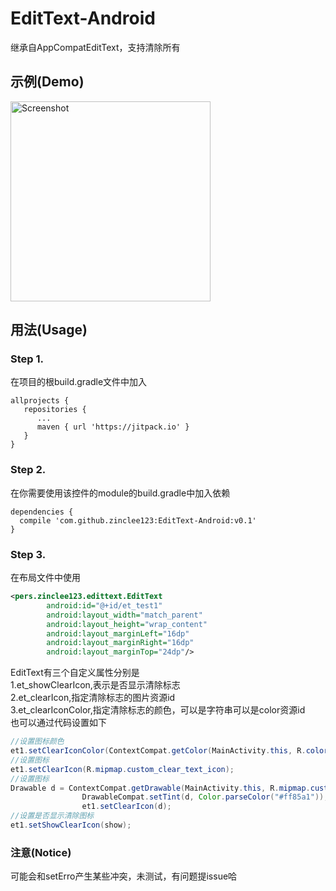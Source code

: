 # EditText-Android
继承自AppCompatEditText，支持清除所有

## 示例(Demo)
<p><img src="https://github.com/zinclee123/EditText-Android/blob/master/img/Demo.gif?raw=true?raw=true" width="320" alt="Screenshot"/></p>

## 用法(Usage)
### Step 1.
在项目的根build.gradle文件中加入<br/>
```
allprojects {
   repositories {
      ...
      maven { url 'https://jitpack.io' }
   }
}
   ```
### Step 2.
在你需要使用该控件的module的build.gradle中加入依赖<br/>
```
dependencies {
  compile 'com.github.zinclee123:EditText-Android:v0.1'
}
```
### Step 3.
在布局文件中使用</br>
```xml
<pers.zinclee123.edittext.EditText
        android:id="@+id/et_test1"
        android:layout_width="match_parent"
        android:layout_height="wrap_content"
        android:layout_marginLeft="16dp"
        android:layout_marginRight="16dp"
        android:layout_marginTop="24dp"/>
```
EditText有三个自定义属性分别是</br>
1.et_showClearIcon,表示是否显示清除标志</br>
2.et_clearIcon,指定清除标志的图片资源id</br>
3.et_clearIconColor,指定清除标志的颜色，可以是字符串可以是color资源id</br>
也可以通过代码设置如下</br>
```java
//设置图标颜色
et1.setClearIconColor(ContextCompat.getColor(MainActivity.this, R.color.colorPrimary));
//设置图标
et1.setClearIcon(R.mipmap.custom_clear_text_icon);
//设置图标
Drawable d = ContextCompat.getDrawable(MainActivity.this, R.mipmap.custom_clear_text_icon);
                DrawableCompat.setTint(d, Color.parseColor("#ff85a1"));
                et1.setClearIcon(d);
//设置是否显示清除图标
et1.setShowClearIcon(show);
```
### 注意(Notice)
可能会和setErro产生某些冲突，未测试，有问题提issue哈



